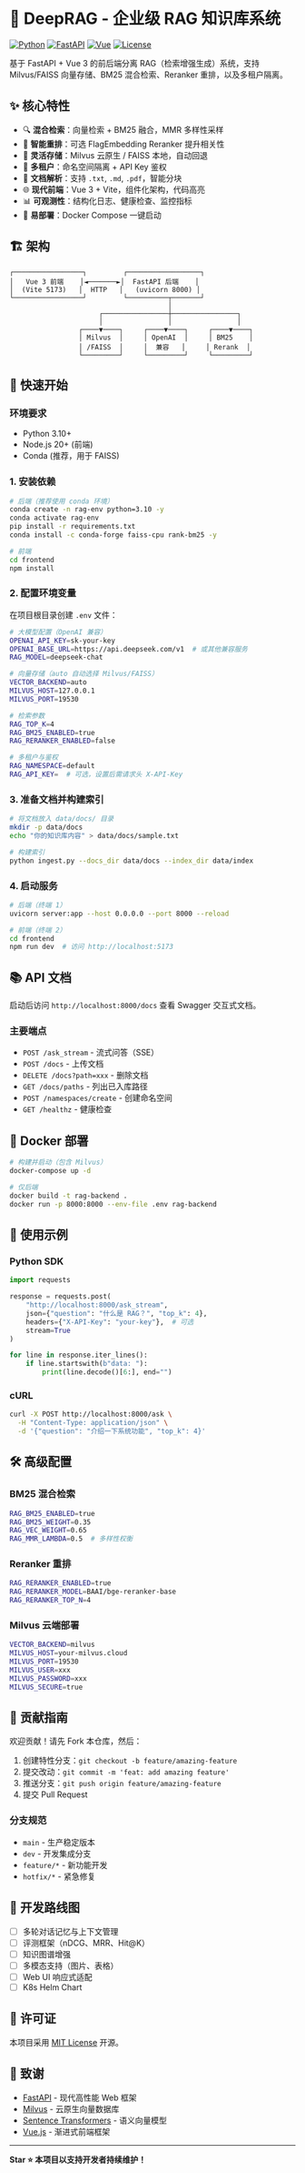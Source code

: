 # 🚀 DeepRAG - 企业级 RAG 知识库系统

[![Python](https://img.shields.io/badge/Python-3.10+-blue.svg)](https://www.python.org/downloads/)
[![FastAPI](https://img.shields.io/badge/FastAPI-0.111+-green.svg)](https://fastapi.tiangolo.com/)
[![Vue](https://img.shields.io/badge/Vue-3.5+-brightgreen.svg)](https://vuejs.org/)
[![License](https://img.shields.io/badge/License-MIT-yellow.svg)](LICENSE)

基于 FastAPI + Vue 3 的前后端分离 RAG（检索增强生成）系统，支持 Milvus/FAISS 向量存储、BM25 混合检索、Reranker 重排，以及多租户隔离。

## ✨ 核心特性

- 🔍 **混合检索**：向量检索 + BM25 融合，MMR 多样性采样
- 🎯 **智能重排**：可选 FlagEmbedding Reranker 提升相关性
- 💾 **灵活存储**：Milvus 云原生 / FAISS 本地，自动回退
- 🔐 **多租户**：命名空间隔离 + API Key 鉴权
- 📄 **文档解析**：支持 `.txt`, `.md`, `.pdf`，智能分块
- 🌐 **现代前端**：Vue 3 + Vite，组件化架构，代码高亮
- 📊 **可观测性**：结构化日志、健康检查、监控指标
- 🐳 **易部署**：Docker Compose 一键启动

## 🏗️ 架构

```
┌─────────────────┐         ┌──────────────────┐
│   Vue 3 前端    │◄───────►│  FastAPI 后端    │
│  (Vite 5173)   │  HTTP   │   (uvicorn 8000) │
└─────────────────┘         └──────────┬───────┘
                                       │
                      ┌────────────────┼────────────────┐
                      │                │                │
                 ┌────▼────┐     ┌────▼────┐     ┌────▼────┐
                 │ Milvus  │     │ OpenAI  │     │ BM25    │
                 │ /FAISS  │     │  兼容   │     │ Rerank  │
                 └─────────┘     └─────────┘     └─────────┘
```

## 🚀 快速开始

### 环境要求

- Python 3.10+
- Node.js 20+ (前端)
- Conda (推荐，用于 FAISS)

### 1. 安装依赖

```bash
# 后端（推荐使用 conda 环境）
conda create -n rag-env python=3.10 -y
conda activate rag-env
pip install -r requirements.txt
conda install -c conda-forge faiss-cpu rank-bm25 -y

# 前端
cd frontend
npm install
```

### 2. 配置环境变量

在项目根目录创建 `.env` 文件：

```bash
# 大模型配置（OpenAI 兼容）
OPENAI_API_KEY=sk-your-key
OPENAI_BASE_URL=https://api.deepseek.com/v1  # 或其他兼容服务
RAG_MODEL=deepseek-chat

# 向量存储（auto 自动选择 Milvus/FAISS）
VECTOR_BACKEND=auto
MILVUS_HOST=127.0.0.1
MILVUS_PORT=19530

# 检索参数
RAG_TOP_K=4
RAG_BM25_ENABLED=true
RAG_RERANKER_ENABLED=false

# 多租户与鉴权
RAG_NAMESPACE=default
RAG_API_KEY=  # 可选，设置后需请求头 X-API-Key
```

### 3. 准备文档并构建索引

```bash
# 将文档放入 data/docs/ 目录
mkdir -p data/docs
echo "你的知识库内容" > data/docs/sample.txt

# 构建索引
python ingest.py --docs_dir data/docs --index_dir data/index
```

### 4. 启动服务

```bash
# 后端（终端 1）
uvicorn server:app --host 0.0.0.0 --port 8000 --reload

# 前端（终端 2）
cd frontend
npm run dev  # 访问 http://localhost:5173
```

## 📚 API 文档

启动后访问 `http://localhost:8000/docs` 查看 Swagger 交互式文档。

### 主要端点

- `POST /ask_stream` - 流式问答（SSE）
- `POST /docs` - 上传文档
- `DELETE /docs?path=xxx` - 删除文档
- `GET /docs/paths` - 列出已入库路径
- `POST /namespaces/create` - 创建命名空间
- `GET /healthz` - 健康检查

## 🐳 Docker 部署

```bash
# 构建并启动（包含 Milvus）
docker-compose up -d

# 仅后端
docker build -t rag-backend .
docker run -p 8000:8000 --env-file .env rag-backend
```

## 📖 使用示例

### Python SDK

```python
import requests

response = requests.post(
    "http://localhost:8000/ask_stream",
    json={"question": "什么是 RAG？", "top_k": 4},
    headers={"X-API-Key": "your-key"},  # 可选
    stream=True
)

for line in response.iter_lines():
    if line.startswith(b"data: "):
        print(line.decode()[6:], end="")
```

### cURL

```bash
curl -X POST http://localhost:8000/ask \
  -H "Content-Type: application/json" \
  -d '{"question": "介绍一下系统功能", "top_k": 4}'
```

## 🛠️ 高级配置

### BM25 混合检索

```bash
RAG_BM25_ENABLED=true
RAG_BM25_WEIGHT=0.35
RAG_VEC_WEIGHT=0.65
RAG_MMR_LAMBDA=0.5  # 多样性权衡
```

### Reranker 重排

```bash
RAG_RERANKER_ENABLED=true
RAG_RERANKER_MODEL=BAAI/bge-reranker-base
RAG_RERANKER_TOP_N=4
```

### Milvus 云端部署

```bash
VECTOR_BACKEND=milvus
MILVUS_HOST=your-milvus.cloud
MILVUS_PORT=19530
MILVUS_USER=xxx
MILVUS_PASSWORD=xxx
MILVUS_SECURE=true
```

## 🤝 贡献指南

欢迎贡献！请先 Fork 本仓库，然后：

1. 创建特性分支：`git checkout -b feature/amazing-feature`
2. 提交改动：`git commit -m 'feat: add amazing feature'`
3. 推送分支：`git push origin feature/amazing-feature`
4. 提交 Pull Request

### 分支规范

- `main` - 生产稳定版本
- `dev` - 开发集成分支
- `feature/*` - 新功能开发
- `hotfix/*` - 紧急修复

## 📝 开发路线图

- [ ] 多轮对话记忆与上下文管理
- [ ] 评测框架（nDCG、MRR、Hit@K）
- [ ] 知识图谱增强
- [ ] 多模态支持（图片、表格）
- [ ] Web UI 响应式适配
- [ ] K8s Helm Chart

## 📄 许可证

本项目采用 [MIT License](LICENSE) 开源。

## 🙏 致谢

- [FastAPI](https://fastapi.tiangolo.com/) - 现代高性能 Web 框架
- [Milvus](https://milvus.io/) - 云原生向量数据库
- [Sentence Transformers](https://www.sbert.net/) - 语义向量模型
- [Vue.js](https://vuejs.org/) - 渐进式前端框架

---

**Star ⭐ 本项目以支持开发者持续维护！**
